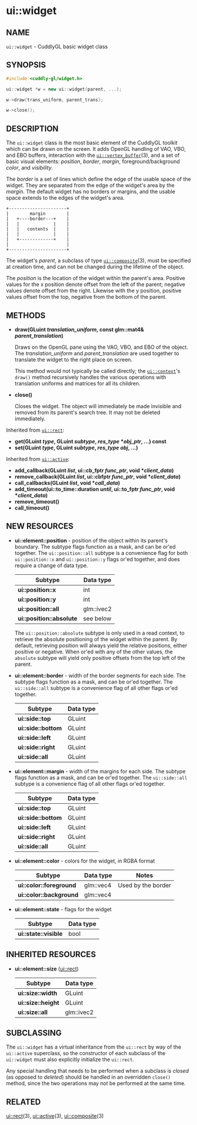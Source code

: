 ui::widget
============

## NAME ##

`ui::widget` - CuddlyGL basic widget class

## SYNOPSIS ##

```cpp
#include <cuddly-gl/widget.h>

ui::widget *w = new ui::widget(parent, ...);

w->draw(trans_uniform, parent_trans);

w->close();
```

## DESCRIPTION ##

The `ui::widget` class is the most basic element of the CuddlyGL
toolkit which can be drawn on the screen.  It adds OpenGL handling of
VAO, VBO, and EBO buffers, interaction with the
[`ui::vertex_buffer`](ui-vertex_buffer.md)(3), and a set of basic
visual elements:  _position_, _border_, _margin_,
foreground/background _color_, and _visibility_.

The _border_ is a set of lines which define the edge of the usable
space of the widget.  They are separated from the edge of the widget's
area by the _margin_.  The default widget has no borders or margins,
and the usable space extends to the edges of the widget's area.

```plain
+----------------------+
|        margin        |
|   +----border---+    |
|   |             |    |
|   |   contents  |    |
|   |             |    |
|   +-------------+    |
|                      |
+----------------------+
```

The widget's _parent_, a subclass of type
[`ui::composite`](ui-composite.md)(3), must be specified at creation
time, and can not be changed during the lifetime of the object.

The _position_ is the location of the widget within the parent's area.
Positive values for the x position denote offset from the left of the
parent; negative values denote offset from the right.  Likewise with
the y position, positive values offset from the top, negative from the
bottom of the parent.

## METHODS ##

* **draw(GLuint _translation_uniform_, const glm::mat4& _parent_translation_)**

  Draws on the OpenGL pane using the VAO, VBO, and EBO of the object.
  The _translation_uniform_ and _parent_translation_ are used together
  to translate the widget to the right place on screen.

  This method would not typically be called directly; the
  [`ui::context`](ui-context.md)'s `draw()` method recursively handles
  the various operations with translation uniforms and matrices for
  all its children.

* **close()**

  Closes the widget.  The object will immediately be made invisible
  and removed from its parent's search tree.  It may not be deleted
  immediately.

Inherited from [`ui::rect`](ui-rect.md):

* **get(GLuint _type_, GLuint _subtype_, _res_type_ \*_obj_ptr_, ...) const**
* **set(GLuint _type_, GLuint _subtype_, _res_type_ _obj_, ...)**

Inherited from [`ui::active`](ui-active.md):

* **add_callback(GLuint _list_, ui::cb_fptr _func_ptr_, void \*_client_data_)**
* **remove_callback(GLuint _list_, ui::cbfptr _func_ptr_, void \*_client_data_)**
* **call_callbacks(GLuint _list_, void \*_call_data_)**
* **add_timeout(ui::to_time::duration _until_, ui::to_fptr _func_ptr_, void \*_client_data_)**
* **remove_timeout()**
* **call_timeout()**

## NEW RESOURCES ##

* **ui::element::position** - position of the object within its
    parent's boundary.  The subtype flags function as a mask, and can
    be or'ed together.  The `ui::position::all` subtype is a
    convenience flag for both `ui::position::x` and `ui::position::y`
    flags or'ed together, and does require a change of data type.

  | Subtype                    | Data type  |
  | -------------------------- | ---------- |
  | **ui::position::x**        | int        |
  | **ui::position::y**        | int        |
  | **ui::position::all**      | glm::ivec2 |
  | **ui::position::absolute** | see below  |

    The `ui::position::absolute` subtype is only used in a read
    context, to retrieve the absolute positioning of the widget within
    the parent.  By default, retrieving position will always yield the
    relative positions, either positive or negative.  When or'ed with
    any of the other values, the `absolute` subtype will yield only
    positive offsets from the top left of the parent.

* **ui::element::border** - width of the border segments for each
    side.  The subtype flags function as a mask, and can be or'ed
    together.  The `ui::side::all` subtype is a convenience flag of all
    other flags or'ed together.

  | Subtype              | Data type |
  | -------------------- | --------- |
  | **ui::side::top**    | GLuint    |
  | **ui::side::bottom** | GLuint    |
  | **ui::side::left**   | GLuint    |
  | **ui::side::right**  | GLuint    |
  | **ui::side::all**    | GLuint    |

* **ui::element::margin** - width of the margins for each side.  The
    subtype flags function as a mask, and can be or'ed together.  The
    `ui::side::all` subtype is a convenience flag of all other flags
    or'ed together.

  | Subtype              | Data type |
  | -------------------- | --------- |
  | **ui::side::top**    | GLuint    |
  | **ui::side::bottom** | GLuint    |
  | **ui::side::left**   | GLuint    |
  | **ui::side::right**  | GLuint    |
  | **ui::side::all**    | GLuint    |

* **ui::element::color** - colors for the widget, in RGBA format

  | Subtype                   | Data type | Notes              |
  | ------------------------- | --------- | ------------------ |
  | **ui::color::foreground** | glm::vec4 | Used by the border |
  | **ui::color::background** | glm::vec4 |                    |

* **ui::element::state** - flags for the widget

  | Subtype                | Data type |
  | ---------------------- | --------- |
  | **ui::state::visible** | bool      |

## INHERITED RESOURCES ##

* **ui::element::size** ([ui::rect](ui-rect.md))

  | Subtype              | Data type  |
  | -------------------- | ---------- |
  | **ui::size::width**  | GLuint     |
  | **ui::size::height** | GLuint     |
  | **ui::size::all**    | glm::ivec2 |

## SUBCLASSING ##

The `ui::widget` has a virtual inheritance from the `ui::rect` by way
of the `ui::active` superclass, so the constructor of each subclass of
the `ui::widget` must also explicitly initialize the `ui::rect`.

Any special handling that needs to be performed when a subclass is
_closed_ (as opposed to _deleted_) should be handled in an overridden
`close()` method, since the two operations may not be performed at the
same time.

## RELATED ##

[ui::rect](ui-rect.md)(3), [ui::active](ui-active.md)(3),
[ui::composite](ui-composite.md)(3)
